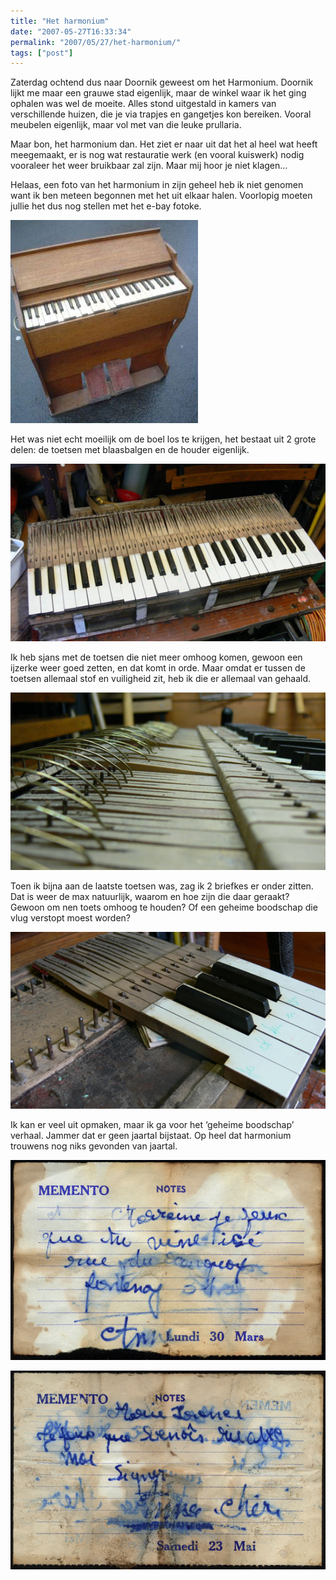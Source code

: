 ```yaml
---
title: "Het harmonium"
date: "2007-05-27T16:33:34"
permalink: "2007/05/27/het-harmonium/"
tags: ["post"]
---
```

Zaterdag ochtend dus naar Doornik geweest om het Harmonium. Doornik lijkt me maar een grauwe stad eigenlijk, maar de winkel waar ik het ging ophalen was wel de moeite. Alles stond uitgestald in kamers van verschillende huizen, die je via trapjes en gangetjes kon bereiken. Vooral meubelen eigenlijk, maar vol met van die leuke prullaria.

Maar bon, het harmonium dan. Het ziet er naar uit dat het al heel wat heeft meegemaakt, er is nog wat restauratie werk (en vooral kuiswerk) nodig vooraleer het weer bruikbaar zal zijn. Maar mij hoor je niet klagen…

Helaas, een foto van het harmonium in zijn geheel heb ik niet genomen want ik ben meteen begonnen met het uit elkaar halen. Voorlopig moeten jullie het dus nog stellen met het e-bay fotoke.

![harmonium](/images/blog/2007/05/harmonium.jpg)

Het was niet echt moeilijk om de boel los te krijgen, het bestaat uit 2 grote delen: de toetsen met blaasbalgen en de houder eigenlijk.

[](/images/blog/2007/05/p1070547.jpg "Toetsen")

[![Toetsen](/images/blog/2007/05/p1070547.jpg)](/images/blog/2007/05/p1070547.jpg "Toetsen")

Ik heb sjans met de toetsen die niet meer omhoog komen, gewoon een ijzerke weer goed zetten, en dat komt in orde. Maar omdat er tussen de toetsen allemaal stof en vuiligheid zit, heb ik die er allemaal van gehaald.

[](/images/blog/2007/05/p1070550.jpg "ijzerkers")

[![ijzerkers](/images/blog/2007/05/p1070550.jpg)](/images/blog/2007/05/p1070550.jpg "ijzerkers")

Toen ik bijna aan de laatste toetsen was, zag ik 2 briefkes er onder zitten. Dat is weer de max natuurlijk, waarom en hoe zijn die daar geraakt? Gewoon om nen toets omhoog te houden? Of een geheime boodschap die vlug verstopt moest worden?

[](/images/blog/2007/05/p1070556.jpg "ontdekking")

[![ontdekking](/images/blog/2007/05/p1070556.jpg)](/images/blog/2007/05/p1070556.jpg "ontdekking")

Ik kan er veel uit opmaken, maar ik ga voor het ‘geheime boodschap’ verhaal. Jammer dat er geen jaartal bijstaat. Op heel dat harmonium trouwens nog niks gevonden van jaartal.

[](/images/blog/2007/05/memento1.jpg "memento 1")

[![memento 1](/images/blog/2007/05/memento1.jpg)](/images/blog/2007/05/memento1.jpg "memento 1")

[](/images/blog/2007/05/memento2.jpg "memento 2")

[![memento 2](/images/blog/2007/05/memento2.jpg)](/images/blog/2007/05/memento2.jpg "memento 2")
